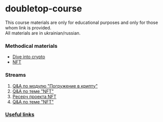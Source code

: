 # doubletop-course

This course materials are only for educational purposes and only for those whom link is provided.  
All materials are in ukrainian/russian.

### Methodical materials

- [Dive into crypto](dive-into-crypto/readme.md)
- [NFT](nft/readme.md)


### Streams
1. [Q&A по модулю "Погружение в крипту"](https://www.youtube.com/watch?v=KjYt77dLUEE)
2. [Q&A по теме "NFT"](https://www.youtube.com/watch?v=0hBU2eZaJIc)
3. [Ресерч проекта NFT](https://www.youtube.com/watch?v=MMLMgkoYuKs)
4. [Q&A по теме "NFT"](https://www.youtube.com/watch?v=3E3gwyqDhNc)

### [Useful links](useful-links.md)